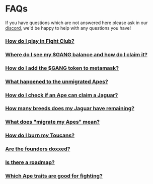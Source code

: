 # FAQs

If you have questions which are not answered here please ask in our [discord](https://discord.com/invite/apegang), we'd be happy to help with any questions you have!

### [How do I play in Fight Club?](how-do-i-play-in-fight-club.md)

### [Where do I see my $GANG balance and how do I claim it?](where-do-i-see-my-usdgang-balance-and-how-do-i-claim-it.md)

### [How do I add the $GANG token to metamask?](how-do-i-add-the-usdgang-token-to-metamask.md)

### [What happened to the unmigrated Apes?](what-happened-to-the-unmigrated-apes.md)

### [How do I check if an Ape can claim a Jaguar?](how-do-i-check-if-an-ape-can-claim-a-jaguar.md)

### [How many breeds does my Jaguar have remaining?](how-many-breeds-does-my-jaguar-have-remaining.md)

### [What does "migrate my Apes" mean?](why-are-there-only-8-200-apes-on-opensea-and-not-10-000.md)

### [How do I burn my Toucans?](how-do-i-burn-my-toucans.md)

### [Are the founders doxxed?](are-the-founders-doxxed.md)

### [Is there a roadmap?](is-there-a-roadmap.md)

### [Which Ape traits are good for fighting?](which-ape-traits-are-good-for-fighting.md)

